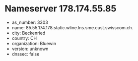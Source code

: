 # Nameserver 178.174.55.85

* as_number: 3303
* name: 85.55.174.178.static.wline.lns.sme.cust.swisscom.ch.
* city: Beckenried
* country: CH
* organization: Bluewin
* version: unknown
* dnssec: false
